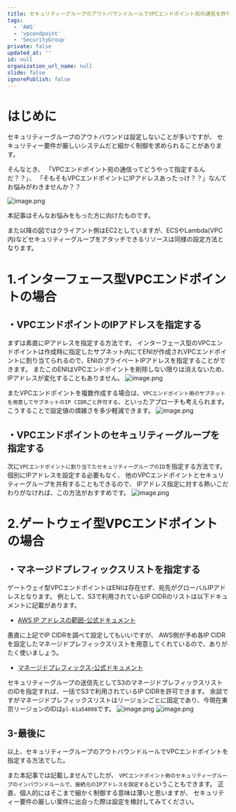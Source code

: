 ```yaml
---
title: セキュリティーグループのアウトバウンドルールでVPCエンドポイント宛の通信を許可する方法
tags:
  - 'AWS'
  - 'vpcendpoint'
  - 'SecurityGroup'
private: false
updated_at: ''
id: null
organization_url_name: null
slide: false
ignorePublish: false
---
```


# はじめに
<!-- 発端や概要を記載 -->
セキュリティーグループのアウトバウンドは設定しないことが多いですが、
セキュリティー要件が厳しいシステムだと細かく制御を求められることがあります。

そんなとき、
「VPCエンドポイント宛の通信ってどうやって指定するんだ？？」、
「そもそもVPCエンドポイントにIPアドレスあったっけ？？」なんてお悩みがわきませんか？？

![image.png](https://qiita-image-store.s3.ap-northeast-1.amazonaws.com/0/3491064/eb97e851-eaf5-aacf-76ab-c76db630201e.png)

本記事はそんなお悩みをもった方に向けたものです。

また以降の図ではクライアント側はEC2としていますが、ECSやLambda(VPC内)などセキュリティーグループをアタッチできるリソースは同様の設定方法となります。

<!-- 各チャプター -->
<a id="#Chapter1"></a>

# 1.インターフェース型VPCエンドポイントの場合

## ・VPCエンドポイントのIPアドレスを指定する
まずは素直にIPアドレスを指定する方法です。
インターフェース型のVPCエンドポイントは作成時に指定したサブネット内にてENIが作成されVPCエンドポイントに割り当てられるので、ENIのプライベートIPアドレスを指定することができます。
またこのENIはVPCエンドポイントを削除しない限りは消えないため、IPアドレスが変化することもありません。
![image.png](https://qiita-image-store.s3.ap-northeast-1.amazonaws.com/0/3491064/a0169101-c645-08d9-d6d4-7b3fcac12e66.png)

またVPCエンドポイントを複数作成する場合は、`VPCエンドポイント用のサブネットを用意してサブネットのIP CIDRごと許可する`、といったアプローチも考えられます。
こうすることで設定値の煩雑さを多少軽減できます。
![image.png](https://qiita-image-store.s3.ap-northeast-1.amazonaws.com/0/3491064/3edaaa8b-57f9-7f71-8626-4809d8824a4a.png)

## ・VPCエンドポイントのセキュリティーグループを指定する
次に`VPCエンドポイントに割り当てたセキュリティーグループのID`を指定する方法です。
個別にIPアドレスを設定する必要もなく、
他のVPCエンドポイントとセキュリティーグループを共有することもできるので、
IPアドレス指定に対する熱いこだわりがなければ、この方法がおすすめです。
![image.png](https://qiita-image-store.s3.ap-northeast-1.amazonaws.com/0/3491064/981c7e72-7473-a534-2b4d-29275f01eff4.png)


<a id="#Chapter2"></a>

# 2.ゲートウェイ型VPCエンドポイントの場合

## ・マネージドプレフィックスリストを指定する
ゲートウェイ型VPCエンドポイントはENIは存在せず、宛先がグローバルIPアドレスとなります。
例として、S3で利用されているIP CIDRのリストは以下ドキュメントに記載があります。
* [AWS IP アドレスの範囲-公式ドキュメント](https://docs.aws.amazon.com/ja_jp/vpc/latest/userguide/aws-ip-ranges.html#aws-ip-download)

愚直に上記でIP CIDRを調べて設定してもいいですが、
AWS側が予め各IP CIDRを設定したマネージドプレフィックスリストを用意してくれているので、ありがたく使いましょう。
* [マネージドプレフィックス-公式ドキュメント](https://docs.aws.amazon.com/ja_jp/vpc/latest/userguide/working-with-aws-managed-prefix-lists.html)

セキュリティーグループの送信先としてS3のマネージドプレフィックスリストのIDを指定すれば、一括でS3で利用されているIP CIDRを許可できます。
余談ですがマネージドプレフィックスリストはリージョンごとに固定であり、今現在東京リージョンのIDは`pl-61a54008`です。
![image.png](https://qiita-image-store.s3.ap-northeast-1.amazonaws.com/0/3491064/c04c372e-31ff-9807-9aee-fc65e02a360d.png)
![image.png](https://qiita-image-store.s3.ap-northeast-1.amazonaws.com/0/3491064/1d482a1f-3eaa-f413-7954-0bb131f81d44.png)


<a id="#Chapter3"></a>

## 3-最後に
以上、セキュリティーグループのアウトバウンドルールでVPCエンドポイントを指定する方法でした。

また本記事では記載しませんでしたが、
`VPCエンドポイント側のセキュリティーグループのインバウンドルールで、接続元のIPアドレスを設定する`ということもできます。
正直、個人的にはそこまで細かく制御する意味は薄いと思いますが、
セキュリティー要件の厳しい案件に出会った際は設定を検討してみてください。